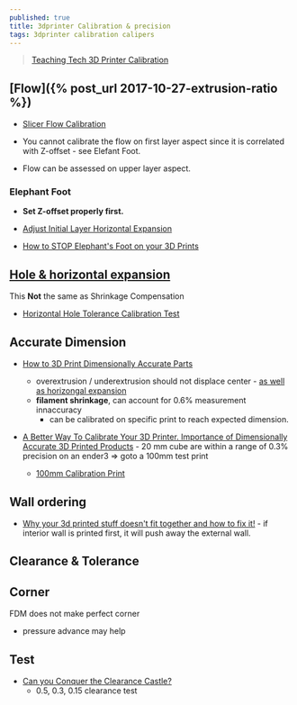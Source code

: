 ```yaml
---
published: true
title: 3dprinter Calibration & precision
tags: 3dprinter calibration calipers
---
```

> [Teaching Tech 3D Printer Calibration](https://teachingtechyt.github.io/calibration.html)


## [Flow]({% post_url 2017-10-27-extrusion-ratio %})

- [Slicer Flow Calibration](https://teachingtechyt.github.io/calibration.html#flow)

- You cannot calibrate the flow on first layer aspect since it is correlated with Z-offset - see Elefant Foot.
- Flow can be assessed on upper layer aspect.

### Elephant Foot
- **Set Z-offset properly first.**

- [Adjust Initial Layer Horizontal Expansion](https://my3dlife.com/how-to-fix-elephants-foot-on-a-3d-printer-simple-guide/)
- [How to STOP Elephant's Foot on your 3D Prints](https://www.youtube.com/watch?v=zlgR3rHg4p8)

## [Hole & horizontal expansion](https://the3dprinterbee.com/cura-horizontal-expansion/)

This **Not** the same as Shrinkage Compensation

- [Horizontal Hole Tolerance Calibration Test](https://www.thingiverse.com/thing:4772939)

## Accurate Dimension

- [How to 3D Print Dimensionally Accurate Parts](https://www.youtube.com/watch?v=0dFThbwAx2Y)
	- overextrusion / underextrusion should not displace center - [as well as horizongal expansion](https://www.youtube.com/watch?v=zxA3hJBpKr8)
    - **filament shrinkage**, can account for 0.6% measurement innaccuracy
    	- can be calibrated on specific print to reach expected dimension.
    
- [A Better Way To Calibrate Your 3D Printer. Importance of Dimensionally Accurate 3D Printed Products](https://www.youtube.com/watch?v=lYmFXrmC5p0) - 20 mm cube are within a range of 0.3% precision on an ender3 => goto a 100mm test print
	- [100mm Calibration Print](https://www.thingiverse.com/thing:5020524)

## Wall ordering

- [Why your 3d printed stuff doesn't fit together and how to fix it!](https://www.youtube.com/watch?v=yzPqBt2SrcE) - if interior wall is printed first, it will push away the external wall.

## Clearance & Tolerance

## Corner

FDM does not make perfect corner

- pressure advance may help

## Test
- [Can you Conquer the Clearance Castle?](https://www.youtube.com/watch?v=hueVDUQUQng)
	- 0.5, 0.3, 0.15 clearance test

